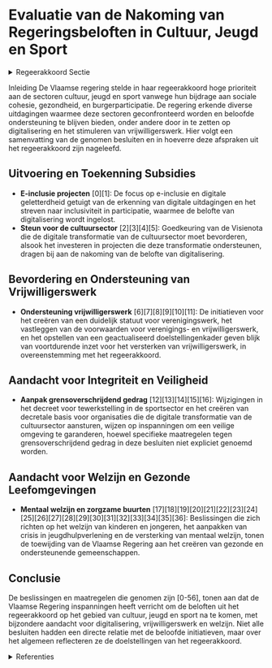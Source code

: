 # Evaluatie van de Nakoming van Regeringsbeloften in Cultuur, Jeugd en Sport

<details>
        <summary>Regeerakkoord Sectie </summary>
        <p>5.1 Uitdagingen en visie Cultuur, jeugd en sport hebben een belangrijke plaats in de Vlaamse samenleving. Ze zorgen onder meer voor sociale cohesie, gezondheid en wel - bevinden, stimuleren burgerparticipatie, en geven ruimte voor creativiteit en zelfontwikkeling. Cultuur, jeugd en sport dragen bij aan de opbouw van het gemeenschapsleven in Vlaanderen via de maatschappelijke, persoonlijke én economische rol die ze spelen. Tegelijkertijd worden deze sectoren geconfronteerd met diverse uitdagingen en evolu-ties. De Vlaamse regering erkent het belang van deze sectoren en geeft voldoende ondersteuning. Het Vlaams verenigingsleven vormt nog steeds een belangrijke groeipool voor burgers. Het aantal bottom-up initiatieven neemt steeds meer toe. Deze vormen zowel een opportuniteit als een verrijking voor het landschap. Vrijwilligers zijn onmisbaar in het verenigings-leven. Daarom blijven we het belang van de vele vrijwilligers erkennen en blijven we zoeken naar nieuwe hefbomen van ondersteuning, verder werkend op het reeds uitgerolde actieplan in het kader van het gecoördineerd vrijwilligersbeleid. We zorgen voor verdere planlastvermindering en administratieve vereenvoudiging en we zetten fors in op digitalisering. Iedereen moet op een veilige en integere manier actief kunnen zijn binnen de sectoren cultuur, jeugd en sport. Daarom zetten we de sterke aanpak van grensoverschrijdend gedrag verder. Onder impuls van de minister van Welzijn en samen met de verschillende vakministers nemen we beleids initiatieven om zowel de fysieke, psychische als seksuele integriteit te beschermen. We hebben daarbij aandacht voor kwaliteits-bevordering, sensibilisering, preventie en een adequaat en gepast reactiebeleid. </p>
        </details> 

Inleiding
De Vlaamse regering stelde in haar regeerakkoord hoge prioriteit aan de sectoren cultuur, jeugd en sport vanwege hun bijdrage aan sociale cohesie, gezondheid, en burgerparticipatie. De regering erkende diverse uitdagingen waarmee deze sectoren geconfronteerd worden en beloofde ondersteuning te blijven bieden, onder andere door in te zetten op digitalisering en het stimuleren van vrijwilligerswerk. Hier volgt een samenvatting van de genomen besluiten en in hoeverre deze afspraken uit het regeerakkoord zijn nageleefd.

## Uitvoering en Toekenning Subsidies
- **E-inclusie projecten** \[0\]\[1\]: De focus op e-inclusie en digitale geletterdheid getuigt van de erkenning van digitale uitdagingen en het streven naar inclusiviteit in participatie, waarmee de belofte van digitalisering wordt ingelost.
- **Steun voor de cultuursector** \[2\]\[3\]\[4\]\[5\]: Goedkeuring van de Visienota die de digitale transformatie van de cultuursector moet bevorderen, alsook het investeren in projecten die deze transformatie ondersteunen, dragen bij aan de nakoming van de belofte van digitalisering.

## Bevordering en Ondersteuning van Vrijwilligerswerk
- **Ondersteuning vrijwilligerswerk** \[6\]\[7\]\[8\]\[9\]\[10\]\[11\]: De initiatieven voor het creëren van een duidelijk statuut voor verenigingswerk, het vastleggen van de voorwaarden voor verenigings- en vrijwilligerswerk, en het opstellen van een geactualiseerd doelstellingenkader geven blijk van voortdurende inzet voor het versterken van vrijwilligerswerk, in overeenstemming met het regeerakkoord.

## Aandacht voor Integriteit en Veiligheid
- **Aanpak grensoverschrijdend gedrag** \[12\]\[13\]\[14\]\[15\]\[16\]: Wijzigingen in het decreet voor tewerkstelling in de sportsector en het creëren van decretale basis voor organisaties die de digitale transformatie van de cultuursector aansturen, wijzen op inspanningen om een veilige omgeving te garanderen, hoewel specifieke maatregelen tegen grensoverschrijdend gedrag in deze besluiten niet expliciet genoemd worden.

## Aandacht voor Welzijn en Gezonde Leefomgevingen
- **Mentaal welzijn en zorgzame buurten** \[17\]\[18\]\[19\]\[20\]\[21\]\[22\]\[23\]\[24\]\[25\]\[26\]\[27\]\[28\]\[29\]\[30\]\[31\]\[32\]\[33\]\[34\]\[35\]\[36\]: Beslissingen die zich richten op het welzijn van kinderen en jongeren, het aanpakken van crisis in jeugdhulpverlening en de versterking van mentaal welzijn, tonen de toewijding van de Vlaamse Regering aan het creëren van gezonde en ondersteunende gemeenschappen.

## Conclusie
De beslissingen en maatregelen die genomen zijn [0-56], tonen aan dat de Vlaamse Regering inspanningen heeft verricht om de beloften uit het regeerakkoord op het gebied van cultuur, jeugd en sport na te komen, met bijzondere aandacht voor digitalisering, vrijwilligerswerk en welzijn. Niet alle besluiten hadden een directe relatie met de beloofde initiatieven, maar over het algemeen reflecteren ze de doelstellingen van het regeerakkoord.

<details>
        <summary> Referenties</summary>
        **[\[0\]](http://themis.vlaanderen.be/id/nieuwsbrief-info/61E7C648364ED9000800020D)** : **(2022-01-21)** Vastleggen maatschappelijke uitdagingen in het kader van projectsubsidies sociaal-cultureel volwassenenwerk   De Vlaamse Regering wil binnen de projectregeling van het decreet sociaal- cultureel volwa... 

**[\[1\]](http://themis.vlaanderen.be/id/resource/5e5a8150-4925-11ec-94bb-99a9d1e168fe)** : **(2021-01-22)** Maatschappelijke uitdagingen projectsubsidies sociaal-cultureel volwassenenwerk: e-inclusie   De Vlaamse Regering keurt het voorstel goed met de  prioritaire maatschappelijke uitdagingen in het kader ... 

**[\[2\]](http://themis.vlaanderen.be/id/nieuwsbrief-info/63A1756CDBF1CAE811022089)** : **(2022-12-23)** Visienota ‘Naar een slagkrachtige cultuursector in digitale tijden. Een visie op de digitale transformatie van de cultuursector’   De Vlaamse Regering keurt de Visienota ‘Naar een slagkrachtige cultuu... 

**[\[3\]](http://themis.vlaanderen.be/id/nieuwsbrief-info/60C9AD09364ED900080003EC)** : **(2021-06-18)** Projecten Taskforce Cultuur op korte termijn   Eind 2020 werd de Taskforce Cultuur opgezet om te onderzoeken welke maatregelen noodzakelijk zijn voor de culturele sector om 2021 te overbruggen. De voo... 

**[\[4\]](http://themis.vlaanderen.be/id/nieuwsbrief-info/6092A71B364ED90008000022)** : **(2021-05-07)** Plan Vlaamse Veerkracht: dossiers 72 en 129 Relance-initiatieven in het kader van de digitale transformatie van de cultuursector  In het kader van de relancemaatregelen wil de Vlaamse Regering de digi... 

**[\[5\]](http://themis.vlaanderen.be/id/nieuwsbrief-info/60EE8E0C364ED900080014D3)** : **(2021-07-16)** Plan Vlaamse Veerkracht: Digitale transformatie cultuursector: ‘doelgericht digitaal transformeren’ (VV072) en ‘koppeling databanken en betere informatiedoorstroming’ Relance-initiatieven in het kader... 

**[\[6\]](http://themis.vlaanderen.be/id/nieuwsbrief-info/6177C43B364ED900080005FF)** : **(2021-10-29)** Nota aan het Overlegcomité: 'Wet verenigingswerk' en gevolgen sportsector, socio-culturele sector en amateurkunstensector   Het ‘ verenigingswerk ’ zoals geïnstalleerd volgens de wet over de economisc... 

**[\[7\]](http://themis.vlaanderen.be/id/resource/74f97360-4927-11ec-94bb-99a9d1e168fe)** : **(2020-09-18)** Voorwaarden verenigings- en vrijwilligerswerk binnen diensten Vlaamse overheid Voorontwerp van besluit van de Vlaamse Regering tot vaststelling van de voorwaarden voor verenigingswerk en vrijwilligers... 

**[\[8\]](http://themis.vlaanderen.be/id/resource/589d5c30-4928-11ec-94bb-99a9d1e168fe)** : **(2020-07-10)** Gecoördineerd Vlaams vrijwilligersbeleid: geactualiseerd doelstellingenkader en aanzet actieplan 2020-2024   Het gecoördineerd Vlaams vrijwilligersbeleid is een transversaal beleid dat in 2016 werd op... 

**[\[9\]](http://themis.vlaanderen.be/id/nieuwsbericht/63EC949A2E929B312AB5D9BA)** : **(2023-02-17)** Voorontwerp van decreet over het gecoördineerd Vlaams vrijwilligersbeleid Voorontwerp van decreet over het gecoördineerd Vlaams vrijwilligersbeleid  Vrijwilligerswerk is een essentieel onderdeel van o... 

**[\[10\]](http://themis.vlaanderen.be/id/nieuwsbericht/643F950CCA1CB15B58CF46BE)** : **(2023-04-21)** Ontwerpdecreet tot structurele subsidiëring van kernorganisaties om de digitale transformatie van de cultuursector aan te sturen Ontwerpdecreet tot structurele subsidiëring van kernorganisaties om de ... 

**[\[11\]]** : **(2020-06-26)** Vlaams ouderenbeleidsplan 2020-2025: doelstellingenkader 

**[\[12\]](http://themis.vlaanderen.be/id/nieuwsbericht/655C5F76F639D27EAA9FE9AD)** : **(2023-11-23)** Wijziging decreet over het stimuleren, coördineren en subsidiëren van tewerkstelling in de sportsector Ontwerpdecreet tot wijziging van het decreet van 8 november 2013 houdende het stimuleren, het coö... 

**[\[13\]](http://themis.vlaanderen.be/id/nieuwsbericht/649BD5EA2D77B42474D4E8F8)** : **(2023-06-30)** Wijziging decreet over het stimuleren, coördineren en subsidiëren van tewerkstelling in de sportsector Voorontwerp van decreet tot wijziging van het decreet van 8 november 2013 houdende het stimuleren... 

**[\[14\]](http://themis.vlaanderen.be/id/nieuwsbrief-info/60DAE14E364ED90008000344)** : **(2021-07-02)** Visienota 'wijziging van het decreet van 10 juni 2016 over de erkenning en subsidiëring van de georganiseerde sportsector'   De Vlaamse Regering gaat akkoord met  de algemene inhoudelijke uitgangspunt... 

**[\[15\]](http://themis.vlaanderen.be/id/nieuwsbericht/646DB7638E8235823F6B82E2)** : **(2023-05-26)** Voorontwerp van decreet over de bovenlokale cultuurwerking Voorontwerp van decreet over de bovenlokale cultuurwerking  De Vlaamse Regering hecht haar principiële goedkeuring aan het voorontwerp van de... 

**[\[16\]](http://themis.vlaanderen.be/id/nieuwsbericht/65263B9C7FDB1A5D07828697)** : **(2023-10-13)** Wijziging decreet Lokaal Cultuurbeleid en subsidiedecreet kernorganisaties om de digitale transformatie van de cultuursector aan te sturen, en opheffing participatiedecreet Voorontwerp van decreet tot... 

**[\[17\]](http://themis.vlaanderen.be/id/resource/d0e42730-492a-11ec-94bb-99a9d1e168fe)** : **(2020-02-07)** Vlaams jeugd- en kinderrechtenbeleidsplan: vijf prioritaire doelstellingen Selectie van maximaal vijf prioritaire doelstellingen voor het Vlaams jeugd- en kinderrechtenbeleidsplan  De Vlaamse Regering... 

**[\[18\]](http://themis.vlaanderen.be/id/nieuwsbrief-info/61A76F43364ED90008000003)** : **(2021-12-03)** Plan Vlaamse Veerkracht: Versterking mentaal welzijn Versterking mentaal welzijn  In het kader van het project Vlaamse Veerkracht: versterking mentaal welzijn , kent de Vlaamse Regering 3,2 miljoen eu... 

**[\[19\]](http://themis.vlaanderen.be/id/resource/6d894710-492a-11ec-94bb-99a9d1e168fe)** : **(2020-03-13)** Vlaams jeugd- en kinderrechtenbeleidsplan: vijf prioritaire doelstellingen Selectie van maximaal vijf prioritaire doelstellingen voor het Vlaams jeugd- en kinderrechtenbeleidsplan  Na formeel advies v... 

**[\[20\]](http://themis.vlaanderen.be/id/nieuwsbrief-info/608A6D03364ED90008000A1F)** : **(2021-04-30)** Plan Vlaamse Veerkracht: versterking mentaal welzijn via acties 'Zorgzame Buurten' Versterking mentaal welzijn: zorgzame buurten  In het kader van het relanceplan Vlaamse Veerkracht enerzijds en het r... 

**[\[21\]](http://themis.vlaanderen.be/id/nieuwsbrief-info/60E7F6F0364ED90008000A04)** : **(2021-07-09)** Plan Vlaamse Veerkracht: Versterken van oproepen bovenlokale sportinfrastructuur Versterken van oproepen bovenlokale sportinfrastructuur  ​ Kwalitatieve sportinfrastructuur is een basisvoorwaarde om e... 

**[\[22\]](http://themis.vlaanderen.be/id/nieuwsbrief-info/60C9DF1F364ED90008000416)** : **(2021-06-18)** Plan Vlaamse Veerkracht: Impulsprogramma - Innovatie in gezondheid en zorg Visienota ‘‘Vlaanderen sterk in onderzoek en innovatie voor gezondheid en zorg”  De Vlaamse Regering keurt de implementatie v... 

**[\[23\]](http://themis.vlaanderen.be/id/nieuwsbrief-info/60A5174D364ED90008000392)** : **(2021-05-21)** Plan Vlaamse Veerkracht: dossier 138 Opvolging actieplan mentaal welzijn  In het kader van het regeerakkoord, de beleidsnota Welzijn, Volksgezondheid en Gezin en Armoedebestrijding en het relanceplan ... 

**[\[24\]](http://themis.vlaanderen.be/id/nieuwsbrief-info/6392F444C2B90D4571CF7D89)** : **(2022-12-09)** Plan Vlaamse Veerkracht: investeringssubsidies voor culturele topinfrastructuur en cultuurinfrastructuur van bovenlokaal belang Investeringssubsidies voor twee projectvoorstellen voor culturele topinf... 

**[\[25\]](http://themis.vlaanderen.be/id/nieuwsbrief-info/63203C865CD4B179BD870972)** : **(2022-09-16)** Decreet subsidiëring sociaal-cultureel volwassenenwerk Voorontwerp van decreet over de subsidiëring van het sociaal-cultureel volwassenenwerk  De Vlaamse Regering keurt principieel het  voorontwerp va... 

**[\[26\]](http://themis.vlaanderen.be/id/nieuwsbericht/641D56DD3335D329E25EDACF)** : **(2023-03-24)** Mozaïekdecreet beleidsdomein Welzijn, Volksgezondheid en Gezin Voorontwerp van decreet houdende diverse bepalingen over het beleidsdomein Welzijn, Volksgezondheid en Gezin  De Vlaamse Regering hecht h... 

**[\[27\]](http://themis.vlaanderen.be/id/nieuwsbrief-info/61FAA2E4D5F0FAFA87AFA9A0)** : **(2022-02-04)** Plan Vlaamse Veerkracht: dossiernummer 113 Bandbreedte - Blended care jeugdhulp  ​In het kader van het relanceproject 113 keurt de Vlaamse Regering  fase 2 goed van de uitrol van blended care jeugdhul... 

**[\[28\]](http://themis.vlaanderen.be/id/nieuwsbericht/64AD13A90592342F299DB836)** : **(2023-07-14)** Vlaamse sociale bescherming: integratie initiatieven beschut wonen, multidisciplinaire begeleidingsequipes palliatieve verzorging en rolstoeladviesteams Voorontwerp van besluit van de Vlaamse Regering... 

**[\[29\]](http://themis.vlaanderen.be/id/nieuwsbrief-info/60ED3EBE364ED9000800134B)** : **(2021-07-16)** Plan Vlaamse Veerkracht: Subsidiëring en ondersteuning van de lokale besturen in functie van het realiseren van samenwerkingsverbanden geïntegreerd breed onthaal in heel Vlaanderen en Brussel Subsidië... 

**[\[30\]](http://themis.vlaanderen.be/id/nieuwsbericht/654B52A89DAB6626D11E625C)** : **(2023-11-10)** Vlaamse sociale bescherming: integratie initiatieven beschut wonen, multidisciplinaire begeleidingsequipes palliatieve verzorging en rolstoeladviesteams Ontwerpbesluit van de Vlaamse Regering tot wijz... 

**[\[31\]](http://themis.vlaanderen.be/id/resource/01110e90-4927-11ec-94bb-99a9d1e168fe)** : **(2020-10-23)** Projectoproep ‘Verbindingsambassadeurs voor het jeugdwerk’   De Vlaamse Regering keurt de projectoproep 'Verbindingsambassadeurs voor het jeugdwerk' goed. De projectoproep heeft als hoofddoel om kinde... 

**[\[32\]](http://themis.vlaanderen.be/id/resource/bc588190-4924-11ec-94bb-99a9d1e168fe)** : **(2021-03-08)** COVID-19: versterking mentaal welzijn kinderen en jongeren   Het coronavirus  heeft niet alleen gevolgen voor onze fysieke gezondheid, maar heeft ook een grote impact op het mentaal welzijn van de bev... 

**[\[33\]](http://themis.vlaanderen.be/id/nieuwsbericht/6476FD178E8235823F6B8A65)** : **(2023-06-02)** Sectorale vormingsfondsen beschutte werkplaatsen en lokale diensteneconomie- ondernemingen: subsidie VIA 4 A. Ontwerpbesluit van de Vlaamse Regering houdende toekenning van een subsidie aan het Sociaa... 

**[\[34\]](http://themis.vlaanderen.be/id/nieuwsbrief-info/62C308098E6C4430A889732D)** : **(2022-07-08)** Plan Vlaamse Veerkracht: initiatieven leerloopbaanbegeleiding Edusprong Oproep voor leerloopbaanbegeleiding-initiatieven in het kader van Edusprong  In het kader van het relanceplan ‘Edusprong’ voor h... 

**[\[35\]](http://themis.vlaanderen.be/id/nieuwsbericht/647733368E8235823F6B8A95)** : **(2023-06-02)** Mozaïekdecreet beleidsdomein Welzijn, Volksgezondheid en Gezin Voorontwerp van decreet houdende diverse bepalingen over het beleidsdomein Welzijn, Volksgezondheid en Gezin  Na advies van de Vlaamse To... 

**[\[36\]](http://themis.vlaanderen.be/id/resource/57741e70-4928-11ec-94bb-99a9d1e168fe)** : **(2020-07-10)** Verdeling van de middelen van het noodfonds cultuur   De Vlaamse Regering beslist tot herverdeling van coronamiddelen voor de beleidsvelden cultuur en jeugd. Het gaat enerzijds om de compensatie voor ... 
        </details> 

